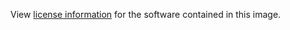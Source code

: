 View [license information](https://www.apache.org/licenses/) for the software
contained in this image.
